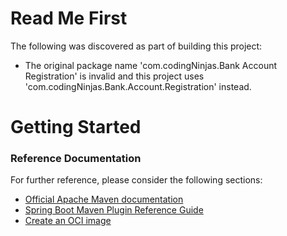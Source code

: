 # Read Me First
The following was discovered as part of building this project:

* The original package name 'com.codingNinjas.Bank Account Registration' is invalid and this project uses 'com.codingNinjas.Bank.Account.Registration' instead.

# Getting Started

### Reference Documentation
For further reference, please consider the following sections:

* [Official Apache Maven documentation](https://maven.apache.org/guides/index.html)
* [Spring Boot Maven Plugin Reference Guide](https://docs.spring.io/spring-boot/docs/3.0.6/maven-plugin/reference/html/)
* [Create an OCI image](https://docs.spring.io/spring-boot/docs/3.0.6/maven-plugin/reference/html/#build-image)

